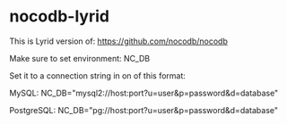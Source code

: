 # nocodb-lyrid

This is Lyrid version of:
https://github.com/nocodb/nocodb

Make sure to set environment: NC_DB

Set it to a connection string in on of this format:

MySQL: NC_DB="mysql2://host:port?u=user&p=password&d=database"

PostgreSQL: NC_DB="pg://host:port?u=user&p=password&d=database" 
